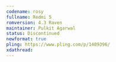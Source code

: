 ```yaml
---
codename: rosy
fullname: Redmi 5
romversion: 4.3 Raven
maintainer: Pulkit Agarwal
status: Discontinued
newformat: true
pling: https://www.pling.com/p/1409396/
xdathread:
---
```

